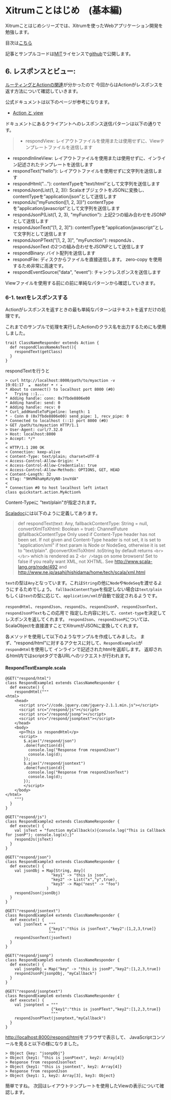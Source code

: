 # Xitrumことはじめ　(基本編)

Xitrumことはじめシリーズでは、Xitrumを使ったWebアプリケーション開発を勉強します。

目次は[こちら](http://george-osd-blog.heroku.com/40)

記事とサンプルコードは[MIT](http://opensource.org/licenses/mit-license.php)ライセンスで[github](https://github.com/georgeOsdDev/xitrum-kotohajime)で公開します。

## 6. レスポンスとビュー:

[ルーティングとActionの関連](http://george-osd-blog.heroku.com/46)が分かったので
今回からはActionがレスポンスを返す方法について確認していきます。

公式ドキュメントは以下のページが参考になります。

 * [Action と view](http://xitrum-framework.github.io/guide/3.17/ja/action_view.html)

ドキュメントにあるクライアントへのレスポンス送信パターンは以下の通りです。

> * respondView: レイアウトファイルを使用または使用せずに、Viewテンプレートファイルを送信します
* respondInlineView: レイアウトファイルを使用または使用せずに、インライン記述されたテンプレートを送信します
* respondText("hello"): レイアウトファイルを使用せずに文字列を送信します
* respondHtml("<html>...</html>"): contentTypeを”text/html”として文字列を送信します
* respondJson(List(1, 2, 3)): ScalaオブジェクトをJSONに変換し、contentTypeを”application/json”として送信します
* respondJs("myFunction([1, 2, 3])") contentTypeを”application/javascript”として文字列を送信します
* respondJsonP(List(1, 2, 3), "myFunction"): 上記2つの組み合わせをJSONPとして送信します
* respondJsonText("[1, 2, 3]"): contentTypeを”application/javascript”として文字列として送信します
* respondJsonPText("[1, 2, 3]", "myFunction"): respondJs 、 respondJsonText の2つの組み合わせをJSONPとして送信します
* respondBinary: バイト配列を送信します
* respondFile: ディスクからファイルを直接送信します。 zero-copy を使用するため非常に高速です。
* respondEventSource("data", "event"): チャンクレスポンスを送信します

Viewファイルを使用する前にの前に単純なパターンから確認していきます。

### 6-1. textをレスポンスする

Actionがレスポンスを返すときの最も単純なパターンはテキストを返すだけの処理です。

これまでのサンプルで処理を実行したActionのクラス名を出力するためにも使用しました。

    trait ClassNameResponder extends Action {
      def respondClassNameAsText(){
        respondText(getClass)
      }
    }

respondTextを行うと

    > curl http://localhost:8000/path/to/myaction -v                                                                                                                            19:01:17  ☁  master ☂ ⚡ ✭
    * About to connect() to localhost port 8000 (#0)
    *   Trying ::1...
    * Adding handle: conn: 0x7fbde8806e00
    * Adding handle: send: 0
    * Adding handle: recv: 0
    * Curl_addHandleToPipeline: length: 1
    * - Conn 0 (0x7fbde8806e00) send_pipe: 1, recv_pipe: 0
    * Connected to localhost (::1) port 8000 (#0)
    > GET /path/to/myaction HTTP/1.1
    > User-Agent: curl/7.32.0
    > Host: localhost:8000
    > Accept: */*
    >
    < HTTP/1.1 200 OK
    < Connection: keep-alive
    < Content-Type: text/plain; charset=UTF-8
    < Access-Control-Allow-Origin: *
    < Access-Control-Allow-Credentials: true
    < Access-Control-Allow-Methods: OPTIONS, GET, HEAD
    < Content-Length: 32
    < ETag: "9HVM4haHpRzVyN0-1nuYdA"
    <
    * Connection #0 to host localhost left intact
    class quickstart.action.MyAction%

Content-Typeに "text/plain"が指定されます。

[Scaladoc](http://xitrum-framework.github.io/api/3.17/#xitrum.Action)には以下のように定義してあります。
> def respondText(text: Any, fallbackContentType: String = null, convertXmlToXhtml: Boolean = true): ChannelFuture
@fallbackContentType
Only used if Content-Type header has not been set. If not given and Content-Type header is not set, it is set to "application/xml" if text param is Node or NodeSeq, otherwise it is set to "text/plain".
@convertXmlToXhtml
.toString by default returns `<br></br>` which is rendered as 2 `<br />`tags on some browsers!
Set to false if you really want XML, not XHTML. See http://www.scala-lang.org/node/492 and http://www.ne.jp/asahi/hishidama/home/tech/scala/xml.html

`text`の型は`Any`となっています。これは`String`の他に`Node`や`NodeSeq`を渡せるようにするためでしょう。
`fallbackContentType`を指定しない場合は`text/plain`もしくは`text`の型に応じて、`application/xml`が自動で設定されるようです。

`respondHtml`、`respondJson`、`respondJs`、`respondJsonP`、`respondJsonText`、`respondJsonPText`もこの応用で
指定した内容に対して、`contet-type`を決定してレスポンスを返してくれます。
`respondJson`、`respondJsonP`については、ScalaObjectを直接渡すことでXitrumがJSONに変換してくれます。

各メソッドを使用して以下のようなサンプルを作成してみました。
まず、"respond/html"に対するアクセスに対して、`RespondExample1`が`respondHtml`を使用して
インラインで記述されたhtmlを返却します。
返却されるhtml内ではscriptタグで各URLへのリクエストが行われます。

#### RexpondTextExample.scala

    @GET("respond/html")
    class RespondExample1 extends ClassNameResponder {
      def execute() {
        respondHtml("""
    <html>
        <head>
          <script src="//code.jquery.com/jquery-2.1.1.min.js"></script>
          <script src="/respond/js"></script>
          <script src="/respond/jsonp"></script>
          <script src="/respond/jsonptext"></script>
        </head>
        <body>
          <p>This is respondHtml</p>
          <script>
            $.ajax("/respond/json")
            .done(function(d){
              console.log("Response from respondJson")
              console.log(d);
            });
            $.ajax("/respond/jsontext")
            .done(function(d){
              console.log("Response from respondJsonText")
              console.log(d);
            });
            </script>
        </body>
    </html>
        """)
      }
    }

    @GET("respond/js")
    class RespondExample2 extends ClassNameResponder {
      def execute() {
        val jsText = "function myCallback(x){console.log("This is Callback for jsonP"); console.log(x);}"
        respondJs(jsText)
      }
    }

    @GET("respond/json")
    class RespondExample3 extends ClassNameResponder {
      def execute() {
        val jsonObj = Map[String, Any](
                        "key1" -> "this is json",
                        "key2" -> List("x","y",true),
                        "key3" -> Map("nest" -> "foo")
                      )
        respondJson(jsonObj)
      }
    }

    @GET("respond/jsontext")
    class RespondExample4 extends ClassNameResponder {
      def execute() {
        val jsonText = """
                       {"key1":"this is jsonText","key2":[1,2,3,true]}
                       """
        respondJsonText(jsonText)
      }
    }

    @GET("respond/jsonp")
    class RespondExample5 extends ClassNameResponder {
      def execute() {
        val jsonpObj = Map("key" -> "this is jsonP","key2":[1,2,3,true])
        respondJsonP(jsonpObj, "myCallback")
      }
    }

    @GET("respond/jsonptext")
    class RespondExample6 extends ClassNameResponder {
      def execute() {
        val jsonptext = """
                        {"key1":"this is jsonPText","key2":[1,2,3,true]}
                        """
        respondJsonPText(jsonptext,"myCallback")
      }
    }

[http://localhost:8000/respond/html](http://localhost:8000/respond/html)をブラウザで表示して、
JavaScriptコンソールを見ると以下の様になりました。

    > Object {key: "jsonpObj"}
    > Object {key1: "this is jsonPtext", key2: Array[4]}
    > Response from respondJsonText
    > Object {key1: "this is jsontext", key2: Array[4]}
    > Response from respondJson
    > Object {key1: 1, key2: Array[3], key3: Object}


簡単ですね。
次回はレイアウトテンプレートを使用したViewの表示について確認します。

